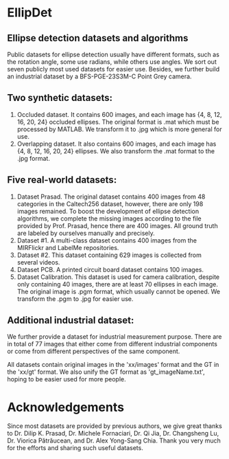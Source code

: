 # EllipDet
## Ellipse detection datasets and algorithms
Public datasets for ellipse detection usually have different formats, such as the rotation angle, some use radians, while others use angles. We sort out seven publicly most used datasets for easier use. Besides, we further build an industrial dataset by a BFS-PGE-23S3M-C Point Grey camera. 

## Two synthetic datasets:
1. Occluded dataset. It contains 600 images, and each image has {4, 8, 12, 16, 20, 24} occluded ellipses. The original format is .mat which must be processed by MATLAB. We transform it to .jpg which is more general for use.
2. Overlapping dataset. It also contains 600 images, and each image has {4, 8, 12, 16, 20, 24} ellipses. We also transform the .mat format to the .jpg format.

## Five real-world datasets:
1. Dataset Prasad. The original dataset contains 400 images from 48 categories in the Caltech256 dataset, however, there are only 198 images remained. To boost the development of ellipse detection algorithms, we complete the missing images according to the file provided by Prof. Prasad, hence there are 400 images. All ground truth are labeled by ourselves manually and precisely.
3. Dataset #1. A multi-class dataset contains 400 images from the MIRFlickr and LabelMe repositories.
4. Dataset #2. This dataset containing 629 images is collected from several videos.
5. Dataset PCB. A printed circuit board dataset contains 100 images.
6. Dataset Calibration. This dataset is used for camera calibration, despite only containing 40 images, there are at least 70 ellipses in each image. The original image is .pgm format, which usually cannot be opened. We transform the .pgm to .jpg for easier use.

## Additional industrial dataset:
We further provide a dataset for industrial measurement purpose. There are in total of 77 images that either come from different industrial components or come from different perspectives of the same component. 

All datasets contain original images in the 'xx/images' format and the GT in the 'xx/gt' format. We also unify the GT format as 'gt_imageName.txt', hoping to be easier used for more people.

# Acknowledgements
Since most datasets are provided by previous authors, we give great thanks to Dr. Dilip K. Prasad, Dr. Michele Fornaciari, Dr. Qi Jia, Dr. Changsheng Lu, Dr. Viorica Pătrăucean, and Dr. Alex Yong-Sang Chia. Thank you very much for the efforts and sharing such useful datasets. 
